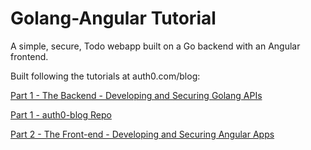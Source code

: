 # Golang-Angular Tutorial

A simple, secure, Todo webapp built on a Go backend with an Angular frontend.

Built following the tutorials at auth0.com/blog:

[Part 1 - The Backend - Developing and Securing Golang APIs](https://auth0.com/blog/developing-golang-and-angular-apps-part-1-backend-api/)

[Part 1 - auth0-blog Repo](https://github.com/auth0-blog/golang-angular)

[Part 2 - The Front-end - Developing and Securing Angular Apps](https://auth0.com/blog/developing-golang-and-angular-apps-part-2-angular-front-end/)